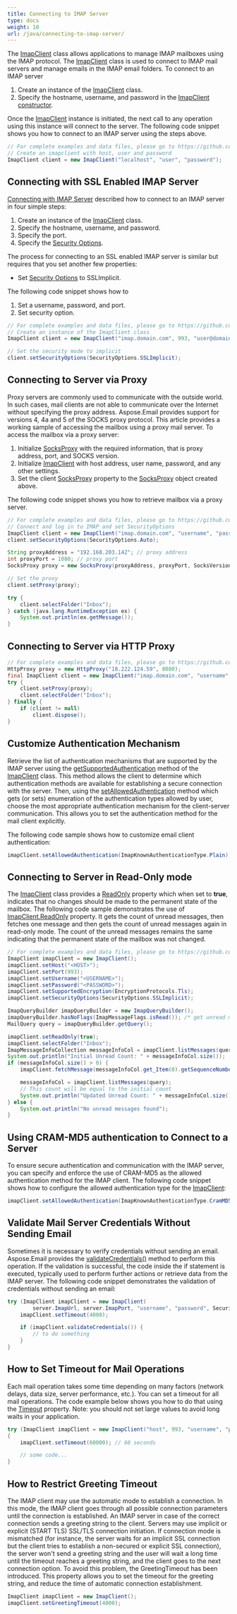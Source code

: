 ```yaml
---
title: Connecting to IMAP Server
type: docs
weight: 10
url: /java/connecting-to-imap-server/
---
```



The [ImapClient](https://reference.aspose.com/email/java/com.aspose.email/imapclient/) class allows applications to manage IMAP mailboxes using the IMAP protocol. The [ImapClient](https://reference.aspose.com/email/java/com.aspose.email/imapclient/) class is used to connect to IMAP mail servers and manage emails in the IMAP email folders. To connect to an IMAP server

1. Create an instance of the [ImapClient](https://reference.aspose.com/email/java/com.aspose.email/imapclient/) class.
1. Specify the hostname, username, and password in the [ImapClient constructor](https://reference.aspose.com/email/java/com.aspose.email/imapclient/).

Once the [ImapClient](https://reference.aspose.com/email/java/com.aspose.email/imapclient/) instance is initiated, the next call to any operation using this instance will connect to the server. The following code snippet shows you how to connect to an IMAP server using the steps above.

~~~Java
// For complete examples and data files, please go to https://github.com/aspose-email/Aspose.Email-for-Java
// Create an imapclient with host, user and password
ImapClient client = new ImapClient("localhost", "user", "password");
~~~

## **Connecting with SSL Enabled IMAP Server**

[Connecting with IMAP Server](/email/java/connecting-to-imap-server#connecting-with-imap-server) described how to connect to an IMAP server in four simple steps:

1. Create an instance of the [ImapClient](https://reference.aspose.com/email/java/com.aspose.email/imapclient/) class.
1. Specify the hostname, username, and password.
1. Specify the port.
1. Specify the [Security Options](https://reference.aspose.com/email/java/com.aspose.email/securityoptions/).

The process for connecting to an SSL enabled IMAP server is similar but requires that you set another few properties:

- Set [Security Options](https://reference.aspose.com/email/java/com.aspose.email/securityoptions/) to SSLImplicit.

The following code snippet shows how to

1. Set a username, password, and port.
1. Set security option.

~~~Java
// For complete examples and data files, please go to https://github.com/aspose-email/Aspose.Email-for-Java
// Create an instance of the ImapClient class
ImapClient client = new ImapClient("imap.domain.com", 993, "user@domain.com", "pwd");

// Set the security mode to implicit
client.setSecurityOptions(SecurityOptions.SSLImplicit);
~~~

## **Connecting to Server via Proxy**

Proxy servers are commonly used to communicate with the outside world. In such cases, mail clients are not able to communicate over the Internet without specifying the proxy address. Aspose.Email provides support for versions 4, 4a and 5 of the SOCKS proxy protocol. This article provides a working sample of accessing the mailbox using a proxy mail server. To access the mailbox via a proxy server:

1. Initialize [SocksProxy](https://reference.aspose.com/email/java/com.aspose.email/socksproxy/) with the required information, that is proxy address, port, and SOCKS version.
1. Initialize [ImapClient](https://reference.aspose.com/email/java/com.aspose.email/imapclient/) with host address, user name, password, and any other settings.
1. Set the client [SocksProxy](https://reference.aspose.com/email/java/com.aspose.email/socksproxy/) property to the [SocksProxy](https://reference.aspose.com/email/java/com.aspose.email/socksproxy/) object created above.

The following code snippet shows you how to retrieve mailbox via a proxy server.

~~~Java
// For complete examples and data files, please go to https://github.com/aspose-email/Aspose.Email-for-Java
// Connect and log in to IMAP and set SecurityOptions
ImapClient client = new ImapClient("imap.domain.com", "username", "password");
client.setSecurityOptions(SecurityOptions.Auto);

String proxyAddress = "192.168.203.142"; // proxy address
int proxyPort = 1080; // proxy port
SocksProxy proxy = new SocksProxy(proxyAddress, proxyPort, SocksVersion.SocksV5);

// Set the proxy
client.setProxy(proxy);

try {
    client.selectFolder("Inbox");
} catch (java.lang.RuntimeException ex) {
    System.out.println(ex.getMessage());
}
~~~

## **Connecting to Server via HTTP Proxy**

~~~Java
// For complete examples and data files, please go to https://github.com/aspose-email/Aspose.Email-for-Java
HttpProxy proxy = new HttpProxy("18.222.124.59", 8080);
final ImapClient client = new ImapClient("imap.domain.com", "username", "password");
try {
    client.setProxy(proxy);
    client.selectFolder("Inbox");
} finally {
    if (client != null)
        client.dispose();
}
~~~

## **Customize Authentication Mechanism**

Retrieve the list of authentication mechanisms that are supported by the IMAP server using the [getSupportedAuthentication](https://reference.aspose.com/email/java/com.aspose.email/imapclient/#getSupportedAuthentication--) method of the [ImapClient](https://reference.aspose.com/email/java/com.aspose.email/imapclient/) class. This method allows the client to determine which authentication methods are available for establishing a secure connection with the server. Then, using the [setAllowedAuthentication](https://reference.aspose.com/email/java/com.aspose.email/imapclient/#setAllowedAuthentication-long-) method which gets (or sets) enumeration of the authentication types allowed by user, choose the most appropriate authentication mechanism for the client-server communication. This allows you to set the authentication method for the mail client explicitly.

The following code sample shows how to customize email client authentication:

```java
imapClient.setAllowedAuthentication(ImapKnownAuthenticationType.Plain);
```

## **Connecting to Server in Read-Only mode**

The [ImapClient](https://reference.aspose.com/email/java/com.aspose.email/imapclient/) class provides a [ReadOnly](https://reference.aspose.com/email/java/com.aspose.email/imapclient/#setReadOnly-boolean-) property which when set to **true**, indicates that no changes should be made to the permanent state of the mailbox. The following code sample demonstrates the use of [ImapClient.ReadOnly](https://reference.aspose.com/email/java/com.aspose.email/imapclient/#setReadOnly-boolean-) property. It gets the count of unread messages, then fetches one message and then gets the count of unread messages again in read-only mode. The count of the unread messages remains the same indicating that the permanent state of the mailbox was not changed.

~~~Java
// For complete examples and data files, please go to https://github.com/aspose-email/Aspose.Email-for-Java
ImapClient imapClient = new ImapClient();
imapClient.setHost("<HOST>");
imapClient.setPort(993);
imapClient.setUsername("<USERNAME>");
imapClient.setPassword("<PASSWORD>");
imapClient.setSupportedEncryption(EncryptionProtocols.Tls);
imapClient.setSecurityOptions(SecurityOptions.SSLImplicit);

ImapQueryBuilder imapQueryBuilder = new ImapQueryBuilder();
imapQueryBuilder.hasNoFlags(ImapMessageFlags.isRead()); /* get unread messages. */
MailQuery query = imapQueryBuilder.getQuery();

imapClient.setReadOnly(true);
imapClient.selectFolder("Inbox");
ImapMessageInfoCollection messageInfoCol = imapClient.listMessages(query);
System.out.println("Initial Unread Count: " + messageInfoCol.size());
if (messageInfoCol.size() > 0) {
    imapClient.fetchMessage(messageInfoCol.get_Item(0).getSequenceNumber());

    messageInfoCol = imapClient.listMessages(query);
    // This count will be equal to the initial count
    System.out.println("Updated Unread Count: " + messageInfoCol.size());
} else {
    System.out.println("No unread messages found");
}
~~~

## **Using CRAM-MD5 authentication to Connect to a Server**

To ensure secure authentication and communication with the IMAP server, you can specify and enforce the use of CRAM-MD5 as the allowed authentication method for the IMAP client. The following code snippet shows how to configure the allowed authentication type for the [ImapClient](https://reference.aspose.com/email/java/com.aspose.email/imapclient/):

```java
imapClient.setAllowedAuthentication(ImapKnownAuthenticationType.CramMD5);
```
## **Validate Mail Server Credentials Without Sending Email**

Sometimes it is necessary to verify credentials without sending an email. Aspose.Email provides the [validateCredentials()](https://reference.aspose.com/email/java/com.aspose.email/imapclient/#validateCredentials--) method to perform this operation. If the validation is successful, the code inside the if statement is executed, typically used to perform further actions or retrieve data from the IMAP server. The following code snippet demonstrates the validation of credentials without sending an email:

```java
try (ImapClient imapClient = new ImapClient(
        server.ImapUrl, server.ImapPort, "username", "password", SecurityOptions.Auto)) {
    imapClient.setTimeout(4000);

    if (imapClient.validateCredentials()) {
        // to do something
    }
}
```

## **How to Set Timeout for Mail Operations**

Each mail operation takes some time depending on many factors (network delays, data size, server performance, etc.). You can set a timeout for all mail operations. The code example below shows you how to do that using the [Timeout](https://reference.aspose.com/email/java/com.aspose.email/imapclient/#setTimeout-int-) property. Note: you should not set large values to avoid long waits in your application.

~~~Java
try (ImapClient imapClient = new ImapClient("host", 993, "username", "password", SecurityOptions.SSLImplicit))
{
    imapClient.setTimeout(60000); // 60 seconds

    // some code...
}
~~~

## **How to Restrict Greeting Timeout**

The IMAP client may use the automatic mode to establish a connection. In this mode, the IMAP client goes through all possible connection parameters until the connection is established. An IMAP server in case of the correct connection sends a greeting string to the client. Servers may use implicit or explicit (START TLS) SSL/TLS connection initiation. If connection mode is mismatched (for instance, the server waits for an implicit SSL connection but the client tries to establish a non-secured or explicit SSL connection), the server won't send a greeting string and the user will wait a long time until the timeout reaches a greeting string, and the client goes to the next connection option. To avoid this problem, the GreetingTimeout has been introduced. This property allows you to set the timeout for the greeting string, and reduce the time of automatic connection establishment.

```java
ImapClient imapClient = new ImapClient();
imapClient.setGreetingTimeout(4000);
```
